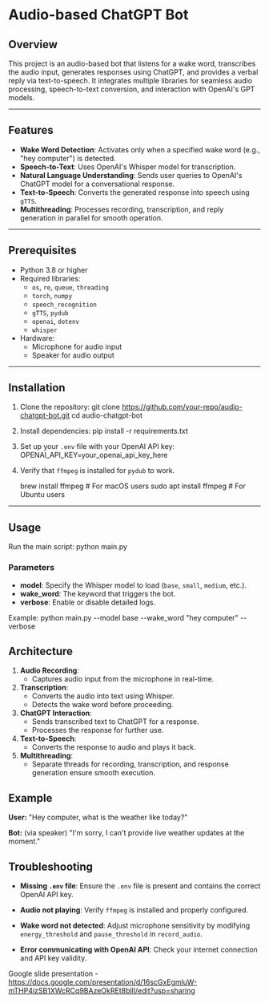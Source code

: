# Audio-based ChatGPT Bot

## Overview
This project is an audio-based bot that listens for a wake word, transcribes the audio input, generates responses using ChatGPT, and provides a verbal reply via text-to-speech. It integrates multiple libraries for seamless audio processing, speech-to-text conversion, and interaction with OpenAI's GPT models.

---

## Features
- **Wake Word Detection**: Activates only when a specified wake word (e.g., "hey computer") is detected.
- **Speech-to-Text**: Uses OpenAI's Whisper model for transcription.
- **Natural Language Understanding**: Sends user queries to OpenAI's ChatGPT model for a conversational response.
- **Text-to-Speech**: Converts the generated response into speech using `gTTS`.
- **Multithreading**: Processes recording, transcription, and reply generation in parallel for smooth operation.

---

## Prerequisites
- Python 3.8 or higher
- Required libraries:
  - `os`, `re`, `queue`, `threading`
  - `torch`, `numpy`
  - `speech_recognition`
  - `gTTS`, `pydub`
  - `openai`, `dotenv`
  - `whisper`
- Hardware:
  - Microphone for audio input
  - Speaker for audio output

---

## Installation

1. Clone the repository:
   git clone https://github.com/your-repo/audio-chatgpt-bot.git
   cd audio-chatgpt-bot

2. Install dependencies:
   pip install -r requirements.txt

3. Set up your `.env` file with your OpenAI API key:
   OPENAI_API_KEY=your_openai_api_key_here

4. Verify that `ffmpeg` is installed for `pydub` to work.

   brew install ffmpeg  # For macOS users
   sudo apt install ffmpeg  # For Ubuntu users

---

## Usage

Run the main script:
python main.py

### Parameters
- **model**: Specify the Whisper model to load (`base`, `small`, `medium`, etc.).
- **wake_word**: The keyword that triggers the bot.
- **verbose**: Enable or disable detailed logs.

Example:
python main.py --model base --wake_word "hey computer" --verbose


## Architecture

1. **Audio Recording**:
   - Captures audio input from the microphone in real-time.
2. **Transcription**:
   - Converts the audio into text using Whisper.
   - Detects the wake word before proceeding.
3. **ChatGPT Interaction**:
   - Sends transcribed text to ChatGPT for a response.
   - Processes the response for further use.
4. **Text-to-Speech**:
   - Converts the response to audio and plays it back.
5. **Multithreading**:
   - Separate threads for recording, transcription, and response generation ensure smooth execution.


## Example

**User:** "Hey computer, what is the weather like today?"

**Bot:** (via speaker) "I'm sorry, I can't provide live weather updates at the moment."


## Troubleshooting

- **Missing `.env` file**:
  Ensure the `.env` file is present and contains the correct OpenAI API key.

- **Audio not playing**:
  Verify `ffmpeg` is installed and properly configured.

- **Wake word not detected**:
  Adjust microphone sensitivity by modifying `energy_threshold` and `pause_threshold` in `record_audio`.

- **Error communicating with OpenAI API**:
  Check your internet connection and API key validity.


Google slide presentation - https://docs.google.com/presentation/d/16scGxEgmluW-mTHP4izSB1XWcRCq9BAzeOkREt8bllI/edit?usp=sharing


